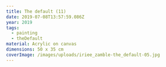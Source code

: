 ```yaml
---
title: The default (11)
date: 2019-07-08T13:57:59.086Z
year: 2019
tags:
  - painting
  - theDefault
material: Acrylic on canvas
dimensions: 50 x 35 cm
coverImage: /images/uploads/iriee_zamble-the_default-05.jpg
---
```

